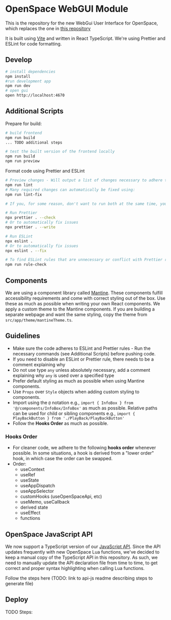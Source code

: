 # OpenSpace WebGUI Module

This is the repository for the new WebGui User Interface for OpenSpace, which replaces the one in [this repository](https://github.com/OpenSpace/OpenSpace-WebGuiFrontend)

It is built using [Vite](https://vite.dev/) and written in React TypeScript. We're using Prettier and ESLint for code formatting.

## Develop

```sh
# install dependencies
npm install
#run development app
npm run dev
# open gui
open http://localhost:4670
```

## Additional Scripts
 Prepare for build:
 ```sh
 # build frontend
 npm run build
 ... TODO additional steps

 # test the built version of the frontend locally
 npm run build
 npm run preview
 ```

 Format code using Prettier and ESLint
 ```sh
 # Preview changes - Will output a list of changes necessary to adhere to the rules
 npm run lint
 # Many required changes can automatically be fixed using:
 npm run lint-fix

 # If you, for some reason, don't want to run both at the same time, you can:

 # Run Prettier
 npx prettier . --check
 # Or to automatically fix issues
 npx prettier . --write

 # Run ESLint
 npx eslint .
 # Or to automatically fix issues
 npx eslint . --fix

 # To find ESLint rules that are unnecessary or conflict with Prettier rules, run:
 npm run rule-check
 ```

## Components
We are using a component library called [Mantine](https://mantine.dev). These components fulfill accessibility requirements and come with correct styling out of the box. Use these as much as possible when writing your own React components.
We apply a custom theme to the Mantine components. If you are building a separate webpage and want the same styling, copy the theme from `src/app/theme/mantineTheme.ts`.

## Guidelines
 - Make sure the code adheres to ESLint and Prettier rules - Run the necessary commands (see Additional Scripts) before pushing code.
 - If you need to disable an ESLint or Prettier rule, there needs to be a comment explaining why
 - Do not use type `any` unless absolutely necessary, add a comment explaining why `any` is used over a specified type
 - Prefer default styling as much as possible when using Mantine components.
 - Use `Props` over `Style` objects when adding custom styling to components.
 - Import using the `@` notation e.g., `import { InfoBox } from '@/components/InfoBox/InfoBox'` as much as possible. Relative paths can be used for child or sibling components e.g., `import { PlayBackButton } from './PlayBack/PlayBackButton'`
 - Follow the **Hooks Order** as much as possible.

### Hooks Order
 - For cleaner code, we adhere to the following **hooks order** whenever possible. In some situations, a hook is derived from a "lower order" hook, in which case the order can be swapped.
 - Order:
   - useContext
   - useRef
   - useState
   - useAppDispatch
   - useAppSelector
   - customHooks (useOpenSpaceApi, etc)
   - useMemo, useCallback
   - derived state
   - useEffect
   - functions

## OpenSpace JavaScript API
We now support a TypeScript version of our [JavaScript API](https://github.com/OpenSpace/openspace-api-js). Since the API updates frequently with new OpenSpace Lua functions, we've decided to keep a manual copy of the TypeScript API in this repository. As such, we need to manually update the API declaration file from time to time, to get correct and proper syntax highlighting when calling Lua functions.

Follow the steps here (TODO: link to api-js readme describing steps to generate file)


 ## Deploy
 TODO Steps: